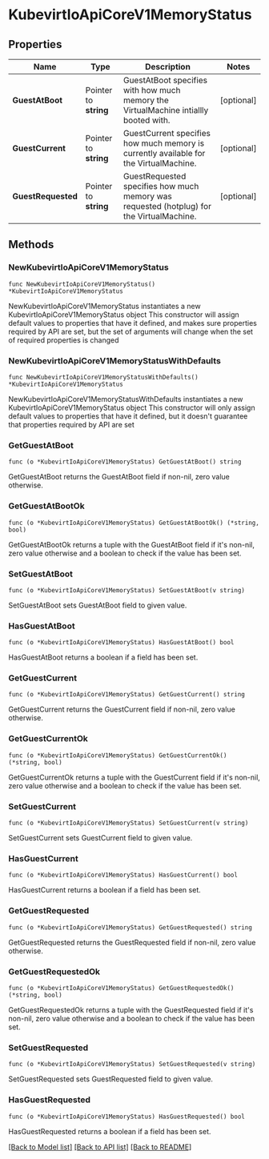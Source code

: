 # KubevirtIoApiCoreV1MemoryStatus

## Properties

Name | Type | Description | Notes
------------ | ------------- | ------------- | -------------
**GuestAtBoot** | Pointer to **string** | GuestAtBoot specifies with how much memory the VirtualMachine intiallly booted with. | [optional] 
**GuestCurrent** | Pointer to **string** | GuestCurrent specifies how much memory is currently available for the VirtualMachine. | [optional] 
**GuestRequested** | Pointer to **string** | GuestRequested specifies how much memory was requested (hotplug) for the VirtualMachine. | [optional] 

## Methods

### NewKubevirtIoApiCoreV1MemoryStatus

`func NewKubevirtIoApiCoreV1MemoryStatus() *KubevirtIoApiCoreV1MemoryStatus`

NewKubevirtIoApiCoreV1MemoryStatus instantiates a new KubevirtIoApiCoreV1MemoryStatus object
This constructor will assign default values to properties that have it defined,
and makes sure properties required by API are set, but the set of arguments
will change when the set of required properties is changed

### NewKubevirtIoApiCoreV1MemoryStatusWithDefaults

`func NewKubevirtIoApiCoreV1MemoryStatusWithDefaults() *KubevirtIoApiCoreV1MemoryStatus`

NewKubevirtIoApiCoreV1MemoryStatusWithDefaults instantiates a new KubevirtIoApiCoreV1MemoryStatus object
This constructor will only assign default values to properties that have it defined,
but it doesn't guarantee that properties required by API are set

### GetGuestAtBoot

`func (o *KubevirtIoApiCoreV1MemoryStatus) GetGuestAtBoot() string`

GetGuestAtBoot returns the GuestAtBoot field if non-nil, zero value otherwise.

### GetGuestAtBootOk

`func (o *KubevirtIoApiCoreV1MemoryStatus) GetGuestAtBootOk() (*string, bool)`

GetGuestAtBootOk returns a tuple with the GuestAtBoot field if it's non-nil, zero value otherwise
and a boolean to check if the value has been set.

### SetGuestAtBoot

`func (o *KubevirtIoApiCoreV1MemoryStatus) SetGuestAtBoot(v string)`

SetGuestAtBoot sets GuestAtBoot field to given value.

### HasGuestAtBoot

`func (o *KubevirtIoApiCoreV1MemoryStatus) HasGuestAtBoot() bool`

HasGuestAtBoot returns a boolean if a field has been set.

### GetGuestCurrent

`func (o *KubevirtIoApiCoreV1MemoryStatus) GetGuestCurrent() string`

GetGuestCurrent returns the GuestCurrent field if non-nil, zero value otherwise.

### GetGuestCurrentOk

`func (o *KubevirtIoApiCoreV1MemoryStatus) GetGuestCurrentOk() (*string, bool)`

GetGuestCurrentOk returns a tuple with the GuestCurrent field if it's non-nil, zero value otherwise
and a boolean to check if the value has been set.

### SetGuestCurrent

`func (o *KubevirtIoApiCoreV1MemoryStatus) SetGuestCurrent(v string)`

SetGuestCurrent sets GuestCurrent field to given value.

### HasGuestCurrent

`func (o *KubevirtIoApiCoreV1MemoryStatus) HasGuestCurrent() bool`

HasGuestCurrent returns a boolean if a field has been set.

### GetGuestRequested

`func (o *KubevirtIoApiCoreV1MemoryStatus) GetGuestRequested() string`

GetGuestRequested returns the GuestRequested field if non-nil, zero value otherwise.

### GetGuestRequestedOk

`func (o *KubevirtIoApiCoreV1MemoryStatus) GetGuestRequestedOk() (*string, bool)`

GetGuestRequestedOk returns a tuple with the GuestRequested field if it's non-nil, zero value otherwise
and a boolean to check if the value has been set.

### SetGuestRequested

`func (o *KubevirtIoApiCoreV1MemoryStatus) SetGuestRequested(v string)`

SetGuestRequested sets GuestRequested field to given value.

### HasGuestRequested

`func (o *KubevirtIoApiCoreV1MemoryStatus) HasGuestRequested() bool`

HasGuestRequested returns a boolean if a field has been set.


[[Back to Model list]](../README.md#documentation-for-models) [[Back to API list]](../README.md#documentation-for-api-endpoints) [[Back to README]](../README.md)


